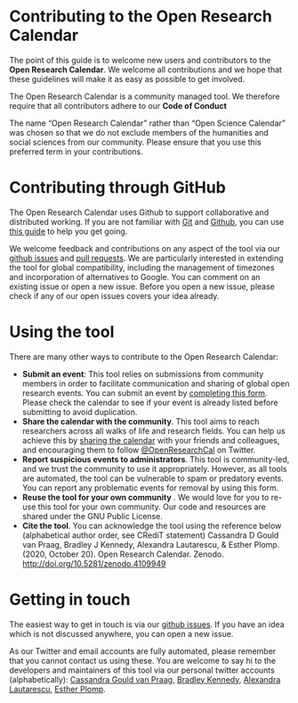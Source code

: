 # Contributing to the Open Research Calendar
 
The point of this guide is to welcome new users and contributors to the **Open Research Calendar**. We welcome all contributions and we hope that these guidelines will make it as easy as possible to get involved.
 
The Open Research Calendar is a community managed tool. We therefore require that all contributors adhere to our **Code of Conduct**
 
The name “Open Research Calendar” rather than “Open Science Calendar” was chosen so that we do not exclude members of the humanities and social sciences from our community. Please ensure that you use this preferred term in your contributions.
 
# Contributing through GitHub
 
The Open Research Calendar uses Github to support collaborative and distributed working. If you are not familiar with [Git](https://git-scm.com/) and [Github](https://github.com/), you can use [this guide](https://cassgvp.github.io/github-for-collaborative-documentation/) to help you get going.
 
We welcome feedback and contributions on any aspect of the tool via our [github issues](https://github.com/openresearchcalendar/openresearchcalendar.github.io/issues) and [pull requests](https://github.com/openresearchcalendar/openresearchcalendar.github.io/pulls). We are particularly interested in extending the tool for global compatibility, including the management of timezones and incorporation of alternatives to Google. You can comment on an existing issue or open a new issue. Before you open a new issue, please check if any of our open issues covers your idea already.
 
# Using the tool
 
There are many other ways to contribute to the Open Research Calendar:  
 
*   **Submit an event**: This tool relies on submissions from community members in order to facilitate communication and sharing of global open research events. You can submit an event by [completing this form](https://openresearchcalendar.org/add-event). Please check the calendar to see if your event is already listed before submitting to avoid duplication.
*   **Share the calendar with the community**. This tool aims to reach researchers across all walks of life and research fields. You can help us achieve this by [sharing the calendar](https://openresearchcalendar.org/calendar) with your friends and colleagues, and encouraging them to follow [@OpenResearchCal](https://twitter.com/OpenResearchCal) on Twitter.
*   **Report suspicious events to administrators**. This tool is community-led, and we trust the community to use it appropriately. However, as all tools are automated, the tool can be vulnerable to spam or predatory events. You can report any problematic events for removal by using this form.
*   **Reuse the tool for your own community** . We would love for you to re-use this tool for your own community. Our code and resources are shared under the GNU Public License.
*   **Cite the tool**. You can acknowledge the tool using the reference below (alphabetical author order, see CRediT statement)
Cassandra D Gould van Praag, Bradley J Kennedy, Alexandra Lautarescu, & Esther Plomp. (2020, October 20). Open Research Calendar. Zenodo. http://doi.org/10.5281/zenodo.4109949
 
 
# Getting in touch
 
The easiest way to get in touch is via our [github issues](https://github.com/openresearchcalendar/openresearchcalendar.github.io/issues). If you have an idea which is not discussed anywhere, you can open a new issue.
 
As our Twitter and email accounts are fully automated, please remember that you cannot contact us using these. You are welcome to say hi to the developers and maintainers of this tool via our personal twitter accounts (alphabetically): [Cassandra Gould van Praag](https://twitter.com/cassgvp), [Bradley Kennedy](https://twitter.com/bradpsych), [Alexandra Lautarescu](https://twitter.com/AleLautarescu), [Esther Plomp](https://twitter.com/PhDToothFAIRy).
 




